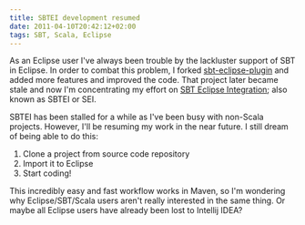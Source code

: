 ```yaml
---
title: SBTEI development resumed
date: 2011-04-10T20:42:12+02:00
tags: SBT, Scala, Eclipse
---
```


As an Eclipse user I've always been trouble by the lackluster support of SBT in Eclipse. In order to combat this problem, I forked [sbt-eclipse-plugin](http://github.com/frank06/sbt-eclipse-plugin) and added more features and improved the code. That project later became stale and now I'm concentrating my effort on [SBT Eclipse Integration](http://www.assembla.com/spaces/sbt-eclipse-integration); also known as SBTEI or SEI.

SBTEI has been stalled for a while as I've been busy with non-Scala projects. However, I'll be resuming my work in the near future. I still dream of being able to do this:

1.  Clone a project from source code repository
2.  Import it to Eclipse
3.  Start coding!

This incredibly easy and fast workflow works in Maven, so I'm wondering why Eclipse/SBT/Scala users aren't really interested in the same thing. Or maybe all Eclipse users have already been lost to Intellij IDEA?